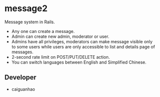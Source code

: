 message2
========

Message system in Rails.

* Any one can create a message.
* Admin can create new admin, moderator or user.
* Admins have all privileges, moderators can make message visible only to some users while users are only accessible to list and details page of messages.
* 2-second rate limit on POST/PUT/DELETE action.
* You can switch languages between English and Simplified Chinese.

Developer
---------

* caiguanhao
